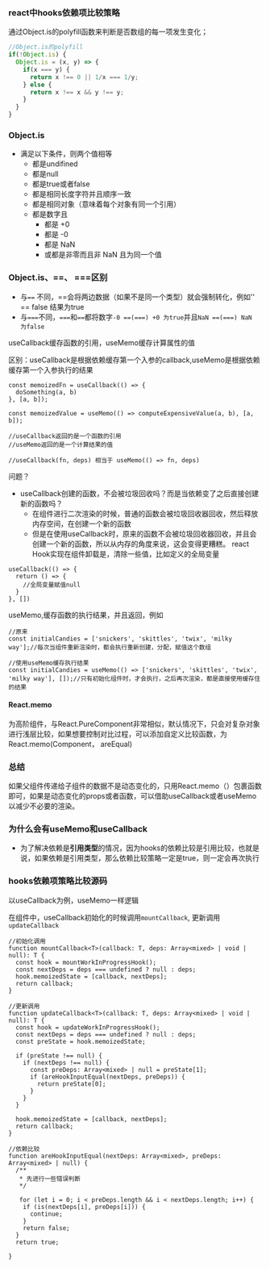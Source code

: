 ### react中hooks依赖项比较策略
通过Object.is的polyfill函数来判断是否数组的每一项发生变化；
```js
//Object.is的polyfill
if(!Object.is) {
  Object.is = (x, y) => {
    if(x === y) {
      return x !== 0 || 1/x === 1/y;
    } else {
      return x !== x && y !== y;
    }
  }
}
```

### Object.is
- 满足以下条件，则两个值相等
  - 都是undifined
  - 都是null
  - 都是true或者false
  - 都是相同长度字符并且顺序一致
  - 都是相同对象（意味着每个对象有同一个引用）
  - 都是数字且
    - 都是 +0
    - 都是 -0
    - 都是 NaN
    - 或都是非零而且非 NaN 且为同一个值
### Object.is、==、 ===区别
- 与```==``` 不同，==会将两边数据（如果不是同一个类型）就会强制转化，例如'' == false 结果为true
- 与```===```不同，```===```和```==```都将数字```-0 ==(===) +0 为true```并且```NaN ==(===) NaN  为false```

useCallback缓存函数的引用，useMemo缓存计算属性的值

区别：useCallback是根据依赖缓存第一个入参的callback,useMemo是根据依赖缓存第一个入参执行的结果

```
const memoizedFn = useCallback(() => {
  doSomething(a, b)
}, [a, b]);

const memoizedValue = useMemo(() => computeExpensiveValue(a, b), [a, b]);

//useCallback返回的是一个函数的引用
//useMemo返回的是一个计算结果的值

//useCallback(fn, deps) 相当于 useMemo(() => fn, deps)
```
问题？
- useCallback创建的函数，不会被垃圾回收吗？而是当依赖变了之后直接创建新的函数吗？
  - 在组件进行二次渲染的时候，普通的函数会被垃圾回收器回收，然后释放内存空间，在创建一个新的函数
  - 但是在使用useCallback时，原来的函数不会被垃圾回收器回收，并且会创建一个新的函数，所以从内存的角度来说，这会变得更糟糕。
react Hook实现在组件卸载是，清除一些值，比如定义的全局变量
```
useCallback(() => {
  return () => {
    //全局变量赋值null
  }
}, [])
```

useMemo,缓存函数的执行结果，并且返回，例如
```
//原来
const initialCandies = ['snickers', 'skittles', 'twix', 'milky way'];//每次当组件重新渲染时，都会执行重新创建，分配，赋值这个数组

//使用useMemo缓存执行结果
const initialCandies = useMemo(() => ['snickers', 'skittles', 'twix', 'milky way'], []);//只有初始化组件时，才会执行，之后再次渲染，都是直接使用缓存住的结果

```

#### React.memo
为高阶组件，与React.PureComponent非常相似，默认情况下，只会对复杂对象进行浅层比较，如果想要控制对比过程，可以添加自定义比较函数，为React.memo(Component， areEqual)

### 总结
如果父组件传递给子组件的数据不是动态变化的，只用React.memo（）包裹函数即可，如果是动态变化的props或者函数，可以借助useCallback或者useMemo以减少不必要的渲染。

### 为什么会有useMemo和useCallback
- 为了解决依赖是**引用类型**的情况，因为hooks的依赖比较是引用比较，也就是说，如果依赖是引用类型，那么依赖比较策略一定是true，则一定会再次执行

### hooks依赖项策略比较源码

以useCallback为例，useMemo一样逻辑

在组件中，useCallback初始化的时候调用```mountCallback```, 更新调用```updateCallback```

```
//初始化调用
function mountCallback<T>(callback: T, deps: Array<mixed> | void | null): T {
  const hook = mountWorkInProgressHook();
  const nextDeps = deps === undefined ? null : deps;
  hook.memoizedState = [callback, nextDeps];
  return callback;
}

//更新调用
function updateCallback<T>(callback: T, deps: Array<mixed> | void | null): T {
  const hook = updateWorkInProgressHook();
  const nextDeps = deps === undefined ? null : deps;
  const preState = hook.memoizedState;

  if (preState !== null) {
    if (nextDeps !== null) {
      const preDeps: Array<mixed> | null = preState[1];
      if (areHookInputEqual(nextDeps, preDeps)) {
        return preState[0];
      }
    }
  }

  hook.memoizedState = [callback, nextDeps];
  return callback;
}

//依赖比较
function areHookInputEqual(nextDeps: Array<mixed>, preDeps: Array<mixed> | null) {
  /**
   * 先进行一些错误判断
   */

   for (let i = 0; i < preDeps.length && i < nextDeps.length; i++) {
    if (is(nextDeps[i], preDeps[i])) {
      continue;
    }
    return false;
  }
  return true;

}
```